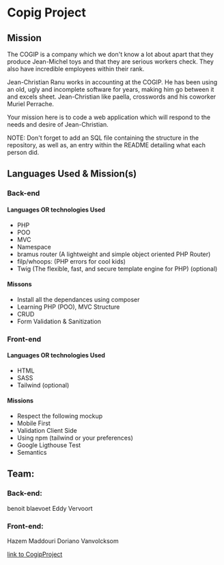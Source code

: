 # Copig Project


## Mission 

The COGIP is a company which we don't know a lot about apart that they produce Jean-Michel toys and that they are serious workers check. They also have incredible employees within their rank.

Jean-Christian Ranu works in accounting at the COGIP. He has been using an old, ugly and incomplete software for years, making him go between it and excels sheet. Jean-Christian like paella, crosswords and his coworker Muriel Perrache.

Your mission here is to code a web application which will respond to the needs and desire of Jean-Christian.

NOTE: Don't forget to add an SQL file containing the structure in the repository, as well as, an entry within the README detailing what each person did.

## Languages Used & Mission(s)

### Back-end
#### Languages OR technologies Used

- PHP
- POO
- MVC
- Namespace
- bramus router (A lightweight and simple object oriented PHP Router)
- filp/whoops: (PHP errors for cool kids)
- Twig (The flexible, fast, and secure
template engine for PHP) (optional)

#### Missons

- Install all the dependances using composer 
- Learning PHP (POO), MVC Structure
- CRUD
- Form Validation & Sanitization 

### Front-end 
#### Languages OR technologies Used
- HTML
- SASS
- Tailwind (optional)

#### Missions 
- Respect the following mockup
- Mobile First 
- Validation Client Side 
- Using npm (tailwind or your preferences)
- Google Ligthouse Test 
- Semantics

## Team:

### Back-end:
benoit blaevoet
Eddy Vervoort

### Front-end:
Hazem Maddouri
Doriano Vanvolcksom



<a href = "http://cogipfini.alwaysdata.net/"> link to CogipProject </a>
